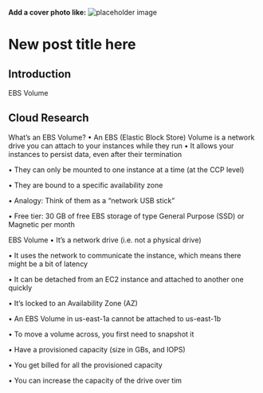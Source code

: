 **Add a cover photo like:**
![placeholder image](https://via.placeholder.com/1200x600)

# New post title here

## Introduction

EBS Volume

## Cloud Research

What’s an EBS Volume? 
• An EBS (Elastic Block Store) Volume is a network drive you can attach to your instances while they run • It allows your instances to persist data, even after their termination 

• They can only be mounted to one instance at a time (at the CCP level)

 • They are bound to a specific availability zone 
 
• Analogy: Think of them as a “network USB stick” 

• Free tier: 30 GB of free EBS storage of type General Purpose (SSD) or Magnetic per month


EBS Volume
• It’s a network drive (i.e. not a physical drive)

  • It uses the network to communicate the instance, which means there might be a   bit of latency 
  
  • It can be detached from an EC2 instance and attached to another one quickly
  
• It’s locked to an Availability Zone (AZ)

  • An EBS Volume in us-east-1a cannot be attached to us-east-1b
  
  • To move a volume across, you first need to snapshot it
  
• Have a provisioned capacity (size in GBs, and IOPS)

  • You get billed for all the provisioned capacity 
  
  • You can increase the capacity of the drive over tim
